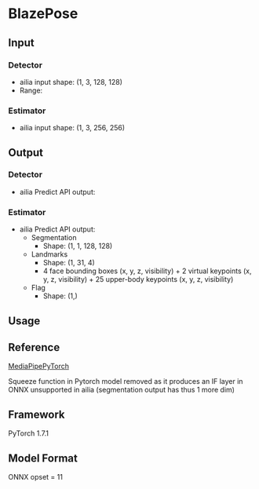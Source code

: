 # BlazePose

## Input

<!-- <img src="input.png" width="320px"> -->

<!-- (Image from https://github.com/hollance/BlazeFace-PyTorch/blob/master/3faces.png) -->

### Detector

- ailia input shape: (1, 3, 128, 128)  
- Range:

### Estimator

- ailia input shape: (1, 3, 256, 256)

## Output


### Detector

- ailia Predict API output:

### Estimator
- ailia Predict API output:
  - Segmentation
    - Shape: (1, 1, 128, 128)
  - Landmarks
    - Shape: (1, 31, 4)
    - 4 face bounding boxes (x, y, z, visibility) + 2 virtual keypoints (x, y, z, visibility) + 25 upper-body keypoints (x, y, z, visibility)
  - Flag
    - Shape: (1,)
## Usage
<!-- Automatically downloads the onnx and prototxt files on the first run.
It is necessary to be connected to the Internet while downloading.

For the sample image,
``` bash
$ python3 blazeface.py 
```

If you want to specify the input image, put the image path after the `--input` option.  
You can use `--savepath` option to change the name of the output file to save.
```bash
$ python3 blazeface.py --input IMAGE_PATH --savepath SAVE_IMAGE_PATH
```

By adding the `--video` option, you can input the video.   
If you pass `0` as an argument to VIDEO_PATH, you can use the webcam input instead of the video file.
```bash
$ python3 blazeface.py --video VIDEO_PATH --savepath SAVE_VIDEO_PATH
``` -->

## Reference

[MediaPipePyTorch](https://github.com/zmurez/MediaPipePyTorch)

Squeeze function in Pytorch model removed as it produces an IF layer in ONNX unsupported in ailia (segmentation output has thus 1 more dim)

## Framework

PyTorch 1.7.1


## Model Format

ONNX opset = 11


<!-- ### Netron

[blazeface.onnx.prototxt](https://netron.app/?url=https://storage.googleapis.com/ailia-models/blazeface/blazeface.onnx.prototxt) -->
